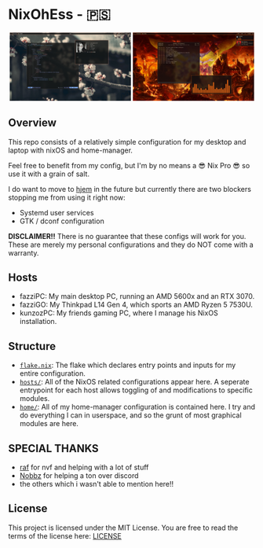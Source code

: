# NixOhEss - 🇵🇸

<p align="center">
  <img src="showcase1.jpg" width="49%">
  <img src="showcase2.jpg" width="49%">
</p>

## Overview

This repo consists of a relatively simple configuration for my desktop and
laptop with nixOS and home-manager.

Feel free to benefit from my config, but I'm by no means a 😎 Nix Pro 😎 so use
it with a grain of salt.

I do want to move to [hjem](https://github.com/feel-co/hjem) in the future but
currently there are two blockers stopping me from using it right now:

- Systemd user services
- GTK / dconf configuration

**DISCLAIMER!!** There is no guarantee that these configs will work for you.
These are merely my personal configurations and they do NOT come with a
warranty.

## Hosts

- fazziPC: My main desktop PC, running an AMD 5600x and an RTX 3070.
- fazziGO: My Thinkpad L14 Gen 4, which sports an AMD Ryzen 5 7530U.
- kunzozPC: My friends gaming PC, where I manage his NixOS installation.

## Structure

- [`flake.nix`](./flake.nix): The flake which declares entry points and inputs
  for my entire configuration.
- [`hosts/`](./hosts/): All of the NixOS related configurations appear here. A
  seperate entrypoint for each host allows toggling of and modifications to
  specific modules.
- [`home/`](./home/): All of my home-manager configuration is contained here. I
  try and do everything I can in userspace, and so the grunt of most graphical
  modules are here.

## SPECIAL THANKS

- [raf](https://github.com/NotAShelf) for nvf and helping with a lot of stuff
- [Nobbz](https://github.com/NobbZ) for helping a ton over discord
- the others which i wasn't able to mention here!!

## License

This project is licensed under the MIT License. You are free to read the terms
of the license here: [LICENSE](./LICENSE)
